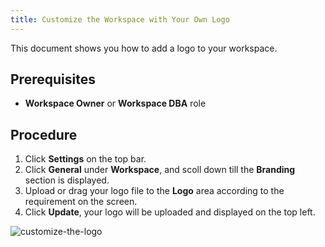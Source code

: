 ```yaml
---
title: Customize the Workspace with Your Own Logo
---
```


<EnterpriseOnlyBlock />

This document shows you how to add a logo to your workspace.

## Prerequisites

- **Workspace Owner** or **Workspace DBA** role

## Procedure

1. Click **Settings** on the top bar.
2. Click **General** under **Workspace**, and scoll down till the **Branding** section is displayed.
3. Upload or drag your logo file to the **Logo** area according to the requirement on the screen.
4. Click **Update**, your logo will be uploaded and displayed on the top left.

![customize-the-logo](/content/docs/administration/customize-logo/bb-customize-logo.webp)
